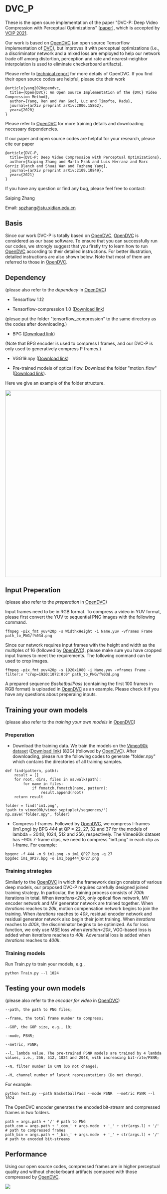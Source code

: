 # DVC_P
These is the open soure implementation of the paper "DVC-P: Deep Video Compression with Perceptual Optimizations" [[paper](https://arxiv.org/abs/2109.10849)], which is accepted by [VCIP 2021](http://www.vcip2021.org/).

Our work is based on [OpenDVC](https://github.com/RenYang-home/OpenDVC) (an open source Tensorflow implementation of [DVC](https://arxiv.org/abs/1812.00101)), but improves it with perceptual optimizations (i.e., a discriminator network and a mixed loss are employed to help our network trade off among distortion, perception and rate and nearest-neighbor interpolation is used to eliminate checkerboard artifacts).

Please refer to [technical report](https://arxiv.org/abs/2006.15862) for more details of OpenDVC. If you find their open source codes are helpful, please cite their work
```
@article{yang2020opendvc,
  title={Open{DVC}: An Open Source Implementation of the {DVC} Video Compression Method},
  author={Yang, Ren and Van Gool, Luc and Timofte, Radu},
  journal={arXiv preprint arXiv:2006.15862},
  year={2020}
}
```
Please refer to [OpenDVC](https://github.com/RenYang-home/OpenDVC) for more training details and downloading necessary dependencies.

If our paper and open source codes are helpful for your research, please cite our paper
```
@article{DVC-P,
  title={DVC-P: Deep Video Compression with Perceptual Optimizations},
  author={Saiping Zhang and Marta Mrak and Luis Herranz and Marc Gorriz Blanch and Shuai Wan and Fuzheng Yang},
  journal={arXiv preprint arXiv:2109.10849},
  year={2021}
}
```

If you have any question or find any bug, please feel free to contact:

Saiping Zhang

Email: spzhang@stu.xidian.edu.cn

## Basis
Since our work DVC-P is totally based on [OpenDVC](https://github.com/RenYang-home/OpenDVC), [OpenDVC](https://github.com/RenYang-home/OpenDVC) is considered as our base software. To ensure that you can successfully run our codes, we strongly suggest that you firstly try to learn how to run [OpenDVC](https://github.com/RenYang-home/OpenDVC) according to their detailed instructions. For better illustration, detailed instructions are also shown below. Note that most of them are referred to those in [OpenDVC](https://github.com/RenYang-home/OpenDVC).

## Dependency

(please also refer to the *dependecy* in [OpenDVC](https://github.com/RenYang-home/OpenDVC))

- Tensorflow 1.12

- Tensorflow-compression 1.0 ([Download link](https://github.com/tensorflow/compression/releases/tag/v1.0))

(plesae put the folder "tensorflow_compression" to the same directory as the codes after downloading.)

- BPG ([Download link](https://bellard.org/bpg/))

(Note that BPG encoder is used to compress I frames, and our DVC-P is only used to generatively compress P frames.)

- VGG19.npy ([Download link](https://github.com/TachibanaYoshino/AnimeGAN/releases/download/vgg16/19.npy/vgg19.npy))

- Pre-trained models of optical flow. Download the folder "motion_flow" ([Download link](https://drive.google.com/drive/folders/1b6W3AMpHnPddZrGte2zeQJMxZDSha_Ue?usp=sharing)).

Here we give an example of the folder structure.

<img src="https://github.com/SaipingZhang/DVC_P/blob/main/FolderStructure.png" width="500" height="600">

## Input Preperation

(please also refer to the *preperation* in [OpenDVC](https://github.com/RenYang-home/OpenDVC))

Input frames need to be in RGB format. To compress a video in YUV format, please first convert the YUV to sequential PNG images with the following command.

```
ffmpeg -pix_fmt yuv420p -s WidthxHeight -i Name.yuv -vframes Frame path_to_PNG/f%03d.png
```

Since our network requires input frames with the height and width as the multiples of 16 (followed by [OpenDVC](https://github.com/RenYang-home/OpenDVC)), please make sure you have cropped input frames to meet the requirements. The following command can be used to crop images.

```
ffmpeg -pix_fmt yuv420p -s 1920x1080 -i Name.yuv -vframes Frame -filter:v "crop=1920:1072:0:0" path_to_PNG/f%03d.png
```

A prepared sequence *BasketballPass* (containing the first 100 frames in RGB format) is uploaded in [OpenDVC](https://github.com/RenYang-home/OpenDVC) as an example. Please check it if you have any questions about preperaing inputs.

## Training your own models

(please also refer to the *training your own models* in [OpenDVC](https://github.com/RenYang-home/OpenDVC))

### Preperation

- Download the training data. We train the models on the [Vimeo90k dataset](https://github.com/anchen1011/toflow) ([Download link](http://data.csail.mit.edu/tofu/dataset/vimeo_septuplet.zip)) (82G) (followed by [OpenDVC](https://github.com/RenYang-home/OpenDVC)). After downloading, please run the following codes to generate "folder.npy" which contains the directories of all training samples.
```
def find(pattern, path):
    result = []
    for root, dirs, files in os.walk(path):
        for name in files:
            if fnmatch.fnmatch(name, pattern):
                result.append(root)
    return result

folder = find('im1.png', 'path_to_vimeo90k/vimeo_septuplet/sequences/')
np.save('folder.npy', folder)
```

- Compress I-frames. Followed by [OpenDVC](https://github.com/RenYang-home/OpenDVC), we compress I-frames (im1.png) by BPG 444 at QP = 22, 27, 32 and 37 for the models of lambda = 2048, 1024, 512 and 256, respectively. The Vimeo90k dataset has ~90k 7-frame clips, we need to compress "im1.png" in each clip as I-frame. For example:

```
bpgenc -f 444 -m 9 im1.png -o im1_QP27.bpg -q 27
bpgdec im1_QP27.bpg -o im1_bpg444_QP27.png        
```

### Training strategies

Similarly to the [OpenDVC](https://github.com/RenYang-home/OpenDVC) in which the framework design consists of various deep models, our proposed DVC-P requires carefully designed joined training strategy. In particular, the training process consists of *700k* iterations in total. When *iterations<20k*, only optical flow network, MV encoder network and MV generator network are trained together. When *iterations* reaches to *20k*, motion compensation network begins to join the training. When *iterations* reaches to *40k*, residual encoder network and residual generator network also begin their joint training. When *iterations* reaches to *400k*, the discriminator begins to be optimized. As for loss function, we only use MSE loss when *iteration<20k*, VGG-based loss is added when *iterations* reaches to *40k*. Adversarial loss is added when *iterations* reaches to *400k*.

### Training models

Run Train.py to train your models, e.g.,

```
python Train.py --l 1024
```

## Testing your own models

(please also refer to the *encoder for video* in [OpenDVC](https://github.com/RenYang-home/OpenDVC))

```
--path, the path to PNG files;

--frame, the total frame number to compress;

--GOP, the GOP size, e.g., 10;

--mode, PSNR;

--metric, PSNR;

--l, lambda value. The pre-trained PSNR models are trained by 4 lambda values, i.e., 256, 512, 1024 and 2048, with increasing bit-rate/PSNR;

--N, filter number in CNN (Do not change);

--M, channel number of latent representations (Do not change).
```

For example:
```
python Test.py --path BasketballPass --mode PSNR  --metric PSNR --l 1024
```

The OpenDVC encoder generates the encoded bit-stream and compressed frames in two folders.

```
path = args.path + '/' # path to PNG
path_com = args.path + '_com_' + args.mode  + '_' + str(args.l) + '/' # path to compressed frames
path_bin = args.path + '_bin_' + args.mode  + '_' + str(args.l) + '/' # path to encoded bit-streams
```

## Performance

Using our open source codes, compressed frames are in higher perceptual quality and without checkerboard artifacts compared with those compressed by [OpenDVC](https://github.com/RenYang-home/OpenDVC).

![](PerformanceComparison.png)
